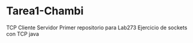 # Tarea1-Chambi
TCP Cliente Servidor 
Primer repositorio para Lab273
Ejercicio de sockets con TCP java
